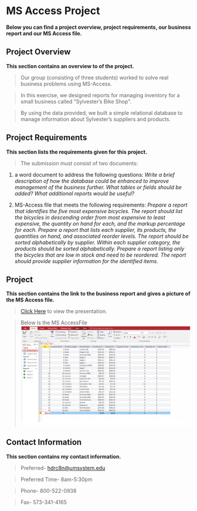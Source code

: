 # MS Access Project
**Below you can find a project overview, project requirements, our business report and our MS Access file.**

## Project Overview
**This section contains an overview to of the project.**
> Our group (consisting of three students) worked  to solve real business problems using MS-Access.

> In this exercise, we designed reports for managing inventory for a small business called "Sylvester’s Bike Shop".

> By using the data provided, we built a simple relational database to manage information about Sylvester’s suppliers and products. 

## Project Requirements
**This section lists the requirements given for this project.**
> The submission must consist of two documents:

1. a word document to address the following questions:
*Write a brief description of how the database could be enhanced to improve management of the business further. What tables or fields should be added? What additional reports would be useful?*

2. MS-Access file that meets the following requirements:
*Prepare a report that identifies the five most expensive bicycles. The report should list the bicycles in descending order from most expensive to least expensive, the quantity on hand for each, and the markup percentage for each.
Prepare a report that lists each supplier, its products, the quantities on hand, and associated reorder levels. The report should be sorted alphabetically by supplier. Within each supplier category, the products should be sorted alphabetically.
Prepare a report listing only the bicycles that are low in stock and need to be reordered. The report should provide supplier information for the identified items.*

## Project
**This section contains the link to the business report and gives a picture of the MS Access file.**
> [Click Here](https://docs.google.com/document/d/1BCHy75qv7b6G1Foz87mV0TEu-_qsvSLL09-4Si7tI0U/edit) to view the presentation.

> Below is the MS AccessFile
> ![MS Access File](AccessData.jpg)

## Contact Information
**This section contains my contact information.**
> Preferred- hdrc8n@umsystem.edu

> Preferred Time- 8am-5:30pm 

> Phone- 800-522-0938

> Fax- 573-341-4165
